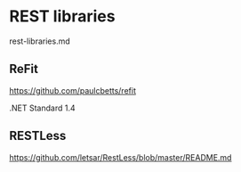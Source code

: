 # REST libraries

rest-libraries.md

## ReFit

 https://github.com/paulcbetts/refit

 .NET Standard 1.4

 ## RESTLess

 https://github.com/letsar/RestLess/blob/master/README.md

 